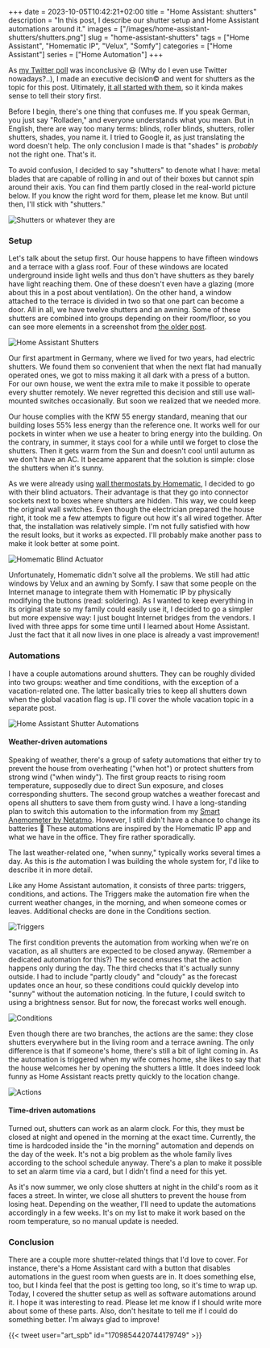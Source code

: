 +++ 
date = 2023-10-05T10:42:21+02:00
title = "Home Assistant: shutters"
description = "In this post, I describe our shutter setup and Home Assistant automations around it."
images = ["/images/home-assistant-shutters/shutters.png"]
slug = "home-assistant-shutters"
tags = ["Home Assistant", "Homematic IP", "Velux", "Somfy"]
categories = ["Home Assistant"]
series = ["Home Automation"]
+++

As [my Twitter poll](https://twitter.com/art_spb/status/1703669367580311887) was inconclusive 😃 (Why do I even use Twitter nowadays?..), I made an executive decision© and went for shutters as the topic for this post. Ultimately, [it all started with them](/posts/starting-with-home-assistant/), so it kinda makes sense to tell their story first.

Before I begin, there's one thing that confuses me. If you speak German, you just say "Rolladen," and everyone understands what you mean. But in English, there are way too many terms: blinds, roller blinds, shutters, roller shutters, shades, you name it. I tried to Google it, as just translating the word doesn't help. The only conclusion I made is that "shades" is _probably_ not the right one. That's it.

To avoid confusion, I decided to say "shutters" to denote what I have: metal blades that are capable of rolling in and out of their boxes but cannot spin around their axis. You can find them partly closed in the real-world picture below. If you know the right word for them, please let me know. But until then, I'll stick with "shutters." 

![Shutters or whatever they are](/images/home-assistant-shutters/shutters.jpg)

### Setup

Let's talk about the setup first. Our house happens to have fifteen windows and a terrace with a glass roof. Four of these windows are located underground inside light wells and thus don't have shutters as they barely have light reaching them. One of these doesn't even have a glazing (more about this in a post about ventilation). On the other hand, a window attached to the terrace is divided in two so that one part can become a door. All in all, we have twelve shutters and an awning. Some of these shutters are combined into groups depending on their room/floor, so you can see more elements in a screenshot from [the older post](/posts/starting-with-home-assistant/).

![Home Assistant Shutters](/images/starting-with-home-assistant/home-assistant-shutters.png)

Our first apartment in Germany, where we lived for two years, had electric shutters. We found them so convenient that when the next flat had manually operated ones, we got to miss making it all dark with a press of a button. For our own house, we went the extra mile to make it possible to operate every shutter remotely. We never regretted this decision and still use wall-mounted switches occasionally. But soon we realized that we needed more.

Our house complies with the KfW 55 energy standard, meaning that our building loses 55% less energy than the reference one. It works well for our pockets in winter when we use a heater to bring energy into the building. On the contrary, in summer, it stays cool for a while until we forget to close the shutters. Then it gets warm from the Sun and doesn't cool until autumn as we don't have an AC. It became apparent that the solution is simple: close the shutters when it's sunny.

As we were already using [wall thermostats by Homematic](https://homematic-ip.com/en/product/wall-thermostat-switching-output-brand-switches), I decided to go with their blind actuators. Their advantage is that they go into connector sockets next to boxes where shutters are hidden. This way, we could keep the original wall switches. Even though the electrician prepared the house right, it took me a few attempts to figure out how it's all wired together. After that, the installation was relatively simple. I'm not fully satisfied with how the result looks, but it works as expected. I'll probably make another pass to make it look better at some point.

![Homematic Blind Actuator](/images/starting-with-home-assistant/homematic-blind-actuator.png)

Unfortunately, Homematic didn't solve all the problems. We still had attic windows by Velux and an awning by Somfy. I saw that some people on the Internet manage to integrate them with Homematic IP by physically modifying the buttons (read: soldering). As I wanted to keep everything in its original state so my family could easily use it, I decided to go a simpler but more expensive way: I just bought Internet bridges from the vendors. I lived with three apps for some time until I learned about Home Assistant. Just the fact that it all now lives in one place is already a vast improvement!

### Automations

I have a couple automations around shutters. They can be roughly divided into two groups: weather and time conditions, with the exception of a vacation-related one. The latter basically tries to keep all shutters down when the global vacation flag is up. I'll cover the whole vacation topic in a separate post.

![Home Assistant Shutter Automations](/images/home-assistant-shutters/shutter-automations.png)

#### Weather-driven automations

Speaking of weather, there's a group of safety automations that either try to prevent the house from overheating ("when hot") or protect shutters from strong wind ("when windy"). The first group reacts to rising room temperature, supposedly due to direct Sun exposure, and closes corresponding shutters. The second group watches a weather forecast and opens all shutters to save them from gusty wind. I have a long-standing plan to switch this automation to the information from my [Smart Anemometer by Netatmo](https://www.netatmo.com/en-eu/smart-anemometer). However, I still didn't have a chance to change its batteries 🤦 These automations are inspired by the Homematic IP app and what we have in the office. They fire rather sporadically.

The last weather-related one, "when sunny," typically works several times a day. As this is _the_ automation I was building the whole system for, I'd like to describe it in more detail.

Like any Home Assistant automation, it consists of three parts: triggers, conditions, and actions. The Triggers make the automation fire when the current weather changes, in the morning, and when someone comes or leaves. Additional checks are done in the Conditions section.

![Triggers](/images/home-assistant-shutters/triggers.png)

The first condition prevents the automation from working when we're on vacation, as all shutters are expected to be closed anyway. (Remember a dedicated automation for this?) The second ensures that the action happens only during the day. The third checks that it's actually sunny outside. I had to include "partly cloudy" and "cloudy" as the forecast updates once an hour, so these conditions could quickly develop into "sunny" without the automation noticing. In the future, I could switch to using a brightness sensor. But for now, the forecast works well enough.

![Conditions](/images/home-assistant-shutters/conditions.png)

Even though there are two branches, the actions are the same: they close shutters everywhere but in the living room and a terrace awning. The only difference is that if someone's home, there's still a bit of light coming in. As the automation is triggered when my wife comes home, she likes to say that the house welcomes her by opening the shutters a little. It does indeed look funny as Home Assistant reacts pretty quickly to the location change.

![Actions](/images/home-assistant-shutters/actions.png)

#### Time-driven automations

Turned out, shutters can work as an alarm clock. For this, they must be closed at night and opened in the morning at the exact time. Currently, the time is hardcoded inside the "in the morning" automation and depends on the day of the week. It's not a big problem as the whole family lives according to the school schedule anyway. There's a plan to make it possible to set an alarm time via a card, but I didn't find a need for this yet.

As it's now summer, we only close shutters at night in the child's room as it faces a street. In winter, we close all shutters to prevent the house from losing heat. Depending on the weather, I'll need to update the automations accordingly in a few weeks. It's on my list to make it work based on the room temperature, so no manual update is needed.

### Conclusion

There are a couple more shutter-related things that I'd love to cover. For instance, there's a Home Assistant card with a button that disables automations in the guest room when guests are in. It does something else, too, but I kinda feel that the post is getting too long, so it's time to wrap up. Today, I covered the shutter setup as well as software automations around it. I hope it was interesting to read. Please let me know if I should write more about some of these parts. Also, don't hesitate to tell me if I could do something better. I'm always glad to improve!

{{< tweet user="art_spb" id="1709854420744179749" >}}
